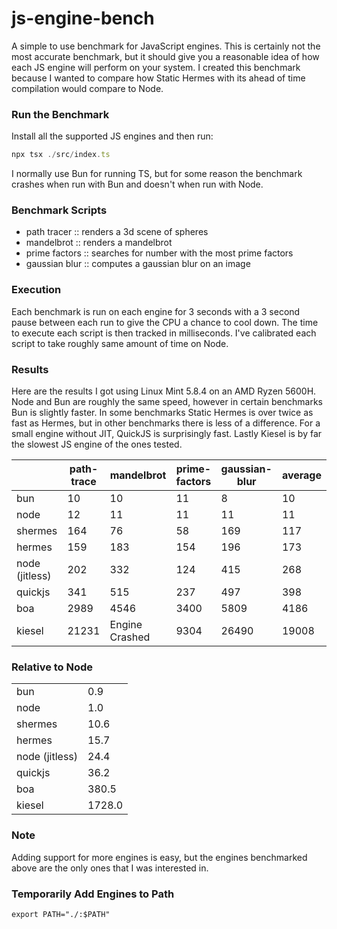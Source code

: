 # js-engine-bench
A simple to use benchmark for JavaScript engines. This is certainly not the most accurate benchmark, but it should give you a reasonable idea of how each JS engine will perform on your system. I created this benchmark because I wanted to compare how Static Hermes with its ahead of time compilation would compare to Node.

### Run the Benchmark
Install all the supported JS engines and then run:
```ts
npx tsx ./src/index.ts
```
I normally use Bun for running TS, but for some reason the benchmark crashes when run with Bun and doesn't when run with Node.

### Benchmark Scripts
- path tracer :: renders a 3d scene of spheres
- mandelbrot :: renders a mandelbrot
- prime factors :: searches for number with the most prime factors
- gaussian blur :: computes a gaussian blur on an image

### Execution
Each benchmark is run on each engine for 3 seconds with a 3 second pause between each run to give the CPU a chance to cool down. The time to execute each script is then tracked in milliseconds. I've calibrated each script to take roughly same amount of time on Node.

### Results
Here are the results I got using Linux Mint 5.8.4 on an AMD Ryzen 5600H. Node and Bun are roughly the same speed, however in certain benchmarks Bun is slightly faster. In some benchmarks Static Hermes is over twice as fast as Hermes, but in other benchmarks there is less of a difference. For a small engine without JIT, QuickJS is surprisingly fast. Lastly Kiesel is
by far the slowest JS engine of the ones tested.

|                |    path-trace|    mandelbrot| prime-factors| gaussian-blur|       average|
| --------- | ---------  | --------- | --------- | --------- | --------- |
| bun            |            10|            10|            11|             8|            10|
| node           |            12|            11|            11|            11|            11|
| shermes        |           164|            76|            58|           169|           117|
| hermes         |           159|           183|           154|           196|           173|
| node (jitless) |           202|           332|           124|           415|           268|
| quickjs        |           341|           515|           237|           497|           398|
| boa            |          2989|          4546|          3400|          5809|          4186|
| kiesel         |         21231|Engine Crashed|          9304|         26490|         19008|

### Relative to Node
|  |  |
| --------- | --------- |
| bun            |            0.9|
| node           |            1.0|
| shermes        |           10.6|
| hermes         |           15.7|
| node (jitless) |           24.4|
| quickjs        |           36.2|
| boa            |          380.5|
| kiesel         |         1728.0|

### Note
Adding support for more engines is easy, but the engines benchmarked above are the only ones
that I was interested in.

### Temporarily Add Engines to Path
```
export PATH="./:$PATH"
```
